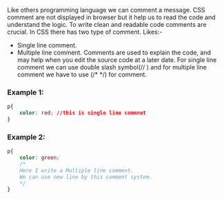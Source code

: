 
Like others programming language we can comment a message. CSS comment are not displayed in browser but it help us to read the code and understand the logic. To write  clean and readable code comments are crucial. In CSS there has two type of comment. Likes:-
- Single line comment.
- Multiple line comment.
Comments are used to explain the code, and may help when you edit the source code at a later date. For single line comment we can use double slash symbol(// ) and for multiple line comment we have to use (/* */) for comment. 

### Example 1:
```css
p{
	color: red; //this is single line commnet
}
```

### Example 2:

```css
p{
	color: green;
	/*
	Here I write a Multiple line comment.
	We can use new line by this comment system.
	*/
}
```

